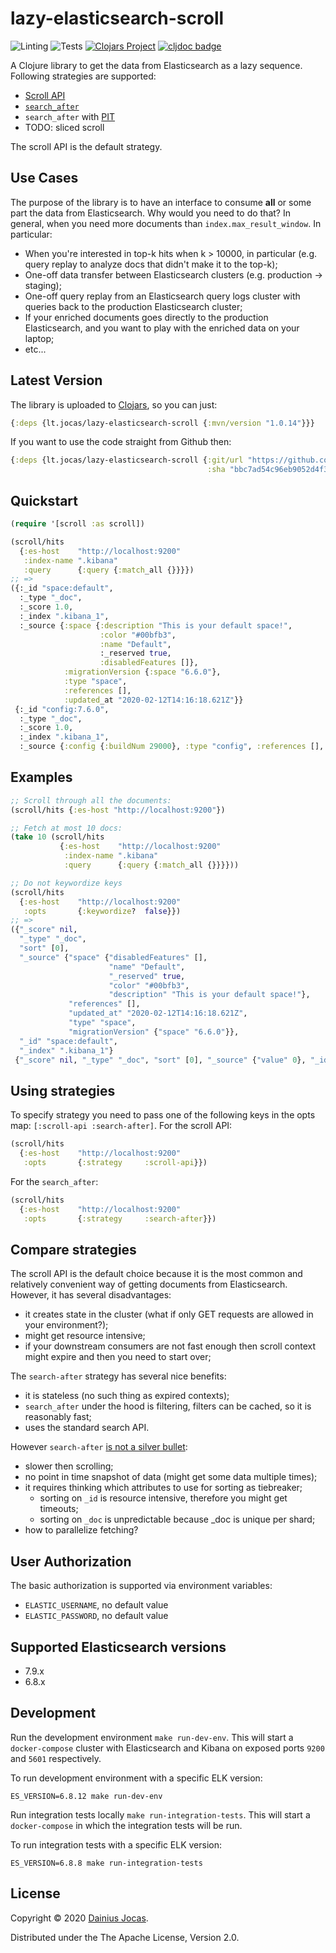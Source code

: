 # lazy-elasticsearch-scroll

![Linting](https://github.com/dainiusjocas/lazy-elasticsearch-scroll/workflows/clj-kondo%20linting/badge.svg)
![Tests](https://github.com/dainiusjocas/lazy-elasticsearch-scroll/workflows/Tests/badge.svg)
[![Clojars Project](https://img.shields.io/clojars/v/lt.jocas/lazy-elasticsearch-scroll.svg)](https://clojars.org/lt.jocas/lazy-elasticsearch-scroll)
[![cljdoc badge](https://cljdoc.org/badge/lt.jocas/lazy-elasticsearch-scroll)](https://cljdoc.org/d/lt.jocas/lazy-elasticsearch-scroll/CURRENT)

A Clojure library to get the data from Elasticsearch as a lazy sequence. Following strategies are supported:
- [Scroll API](https://www.elastic.co/guide/en/elasticsearch/reference/current/search-request-body.html#request-body-search-scroll)
- [`search_after`](https://www.elastic.co/guide/en/elasticsearch/reference/current/search-request-body.html#request-body-search-search-after)
- `search_after` with [PIT](https://www.elastic.co/guide/en/elasticsearch/reference/current/paginate-search-results.html#search-after) 
- TODO: sliced scroll

The scroll API is the default strategy.

## Use Cases

The purpose of the library is to have an interface to consume **all** or some part the data from Elasticsearch. Why would you need to do that?
In general, when you need more documents than `index.max_result_window`. In particular:
- When you're interested in top-k hits when k > 10000, in particular (e.g. query replay to analyze docs that didn't make it to the top-k);
- One-off data transfer between Elasticsearch clusters (e.g. production -> staging);
- One-off query replay from an Elasticsearch query logs cluster with queries back to the production Elasticsearch cluster;
- If your enriched documents goes directly to the production Elasticsearch, and you want to play with the enriched data on your laptop;
- etc...

## Latest Version

The library is uploaded to [Clojars](https://clojars.org/lt.jocas/lazy-elasticsearch-scroll), so you can just: 
```clojure
{:deps {lt.jocas/lazy-elasticsearch-scroll {:mvn/version "1.0.14"}}}
```

If you want to use the code straight from Github then:
```clojure
{:deps {lt.jocas/lazy-elasticsearch-scroll {:git/url "https://github.com/dainiusjocas/lazy-elasticsearch-scroll.git"
                                            :sha "bbc7ad54c96eb9052d4f3c0fb074f316d367d4a9"}}}
```

## Quickstart

```clojure
(require '[scroll :as scroll])

(scroll/hits
  {:es-host    "http://localhost:9200"
   :index-name ".kibana"
   :query      {:query {:match_all {}}}})
;; =>
({:_id "space:default",
  :_type "_doc",
  :_score 1.0,
  :_index ".kibana_1",
  :_source {:space {:description "This is your default space!",
                    :color "#00bfb3",
                    :name "Default",
                    :_reserved true,
                    :disabledFeatures []},
            :migrationVersion {:space "6.6.0"},
            :type "space",
            :references [],
            :updated_at "2020-02-12T14:16:18.621Z"}}
 {:_id "config:7.6.0",
  :_type "_doc",
  :_score 1.0,
  :_index ".kibana_1",
  :_source {:config {:buildNum 29000}, :type "config", :references [], :updated_at "2020-02-12T14:16:20.526Z"}})
```

## Examples

```clojure
;; Scroll through all the documents:
(scroll/hits {:es-host "http://localhost:9200"})

;; Fetch at most 10 docs:
(take 10 (scroll/hits
           {:es-host    "http://localhost:9200"
            :index-name ".kibana"
            :query      {:query {:match_all {}}}}))

;; Do not keywordize keys
(scroll/hits
  {:es-host    "http://localhost:9200"
   :opts       {:keywordize?  false}})
;; =>
({"_score" nil,
  "_type" "_doc",
  "sort" [0],
  "_source" {"space" {"disabledFeatures" [],
                      "name" "Default",
                      "_reserved" true,
                      "color" "#00bfb3",
                      "description" "This is your default space!"},
             "references" [],
             "updated_at" "2020-02-12T14:16:18.621Z",
             "type" "space",
             "migrationVersion" {"space" "6.6.0"}},
  "_id" "space:default",
  "_index" ".kibana_1"}
 {"_score" nil, "_type" "_doc", "sort" [0], "_source" {"value" 0}, "_id" "0", "_index" "scroll-test-index"})
```

## Using strategies

To specify strategy you need to pass one of the following keys in the opts map: `[:scroll-api :search-after]`. For the scroll API:

```clojure
(scroll/hits
  {:es-host    "http://localhost:9200"
   :opts       {:strategy     :scroll-api}})
```

For the `search_after`:
```clojure
(scroll/hits
  {:es-host    "http://localhost:9200"
   :opts       {:strategy     :search-after}})
```

## Compare strategies

The scroll API is the default choice because it is the most common and relatively convenient way of getting documents from Elasticsearch. However, it has several disadvantages:
- it creates state in the cluster (what if only GET requests are allowed in your environment?);
- might get resource intensive;
- if your downstream consumers are not fast enough then scroll context might expire and then you need to start over;

The `search-after` strategy has several nice benefits:
- it is stateless (no such thing as expired contexts);
- `search_after` under the hood is filtering, filters can be cached, so it is reasonably fast;
- uses the standard search API.

However `search-after` [is not a silver bullet](https://github.com/elastic/elasticsearch/issues/16631):
- slower then scrolling;
- no point in time snapshot of data (might get some data multiple times);
- it requires thinking which attributes to use for sorting as tiebreaker;
    - sorting on `_id` is resource intensive, therefore you might get timeouts;
    - sorting on `_doc` is unpredictable because _doc is unique per shard;
- how to parallelize fetching?

## User Authorization

The basic authorization is supported via environment variables:

- `ELASTIC_USERNAME`, no default value
- `ELASTIC_PASSWORD`, no default value

## Supported Elasticsearch versions

- 7.9.x
- 6.8.x

## Development

Run the development environment `make run-dev-env`. This will start a `docker-compose` cluster with Elasticsearch
and Kibana on exposed ports `9200` and `5601` respectively.

To run development environment with a specific ELK version:
```shell script
ES_VERSION=6.8.12 make run-dev-env
```

Run integration tests locally `make run-integration-tests`. This will start a `docker-compose` in which the integration
tests will be run.

To run integration tests with a specific ELK version:

```shell script
ES_VERSION=6.8.8 make run-integration-tests
```

## License

Copyright &copy; 2020 [Dainius Jocas](https://www.jocas.lt).

Distributed under the The Apache License, Version 2.0.

